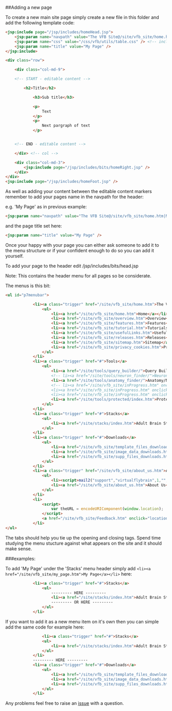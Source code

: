 ##Adding a new page

To create a new main site page simply create a new file in this folder and add the following template code:

```html
<jsp:include page="/jsp/includes/homeHead.jsp">
	<jsp:param name="navpath" value="The VFB Site@/site/vfb_site/home.htm|My Page@" />
	<jsp:param name="css" value="/css/vfb/utils/table.css" /> <!-- include all required css files -->
	<jsp:param name="title" value="My Page" />
</jsp:include>

<div class="row">

	<div class="col-md-9">

	<!-- START - editable content -->

		<h2>Title</h2>

			<h3>Sub title</h3>

			<p>
				Text
			</p>
			<p>
				Next pargraph of text
			</p>


	<!-- END - editable content -->

	</div> <!-- col -->

	<div class="col-md-3">
		<jsp:include page="/jsp/includes/bits/homeRight.jsp" />
	</div>
</div>
<jsp:include page="/jsp/includes/homeFoot.jsp" />
```

As well as adding your content between the editable content markers remember to add your pages name in the navpath for the header:

e.g. 'My Page' as in previous example:
```html
<jsp:param name="navpath" value="The VFB Site@/site/vfb_site/home.htm|My Page@" />
```
and the page title set here:
```html
<jsp:param name="title" value="My Page" />
```

Once your happy with your page you can either ask someone to add it to the menu structure or if your confident enough to do so you can add it yourself.

To add your page to the header edit /jsp/includes/bits/head.jsp

Note: This contains the header menu for all pages so be considerate.


The menus is this bit:
```html
<ul id="p7menubar">

			<li><a class="trigger" href="/site/vfb_site/home.htm">The VFB Site</a>
				<ul>
					<li><a href="/site/vfb_site/home.htm">Home</a></li>
					<li><a href="/site/vfb_site/overview.htm">Overview</a></li>
					<li><a href="/site/vfb_site/features.htm">Features</a></li>
					<li><a href="/site/vfb_site/tutorial.htm">Tutorials</a></li>
					<li><a href="/site/vfb_site/usefulLinks.htm">Useful Links</a></li>
					<li><a href="/site/vfb_site/releases.htm">Releases</a></li>
					<li><a href="/site/vfb_site/sitemap.htm">Sitemap</a></li>
					<li><a href="/site/vfb_site/privacy_cookies.htm">Privacy and Cookies</a></li>
				</ul>
			</li>
			<li><a class="trigger" href="#">Tools</a>
				<ul>
					<li><a href="/site/tools/query_builder/">Query Builder</a></li>
					<!-- li><a href="/site/tools/neuron_finder/">Neuron Finder</a></li-->
					<li><a href="/site/tools/anatomy_finder/">Anatomy/Neuron&nbsp;Finder</a></li>
					<!-- li><a href="/site/vfb_site/inProgress.htm" onclick="alert('We are sorry. This feature development is in progress'); return false">Upload Your Stack</a></li>
					<li><a href="/site/vfb_site/inProgress.htm" onclick="alert('We are sorry. This feature development is in progress'); return false">Annotation Tool</a></li>
					<li><a href="/site/vfb_site/inProgress.htm" onclick="alert('We are sorry. This feature development is in progress'); return false">Software Downloads</a></li-->
					<li><a href="/site/tools/protected/index.htm">Protected Area</a></li>
				</ul>
			</li>
			<li><a class="trigger" href="#">Stacks</a>
				<ul>
					<li><a href="/site/stacks/index.htm">Adult Brain Stack</a></li>
				</ul>
			</li>
			<li><a class="trigger" href="#">Downloads</a>
				<ul>
					<li><a href="/site/vfb_site/template_files_downloads.htm">Template data</a></li>
					<li><a href="/site/vfb_site/image_data_downloads.htm">Image data</a></li>
					<li><a href="/site/vfb_site/supp_files_downloads.htm">Support files</a></li>
				</ul>
			</li>
			<li><a class="trigger" href="/site/vfb_site/about_us.htm">About Us</a>
				<ul>
					<li><script>mail2("support","virtualflybrain",1,"","Email us")</script></li>
					<li><a href="/site/vfb_site/about_us.htm">About Us</a></li>
				</ul>
			</li>
			<li>
				<script>
					var theURL = encodeURIComponent(window.location);
				</script>
				<a href="/site/vfb_site/Feedback.htm" onclick="location.href=this.href+'?url='+theURL;return false;">Feedback</a>
			</li>
</ul>
```

The tabs should help you tie up the opening and closing tags. Spend time studying the menu stucture against what appears on the site and it should make sense.

###examples:

To add 'My Page' under the 'Stacks' menu header simply add `<li><a href="/site/vfb_site/my_page.htm">My Page</a></li>` here:
```html
			<li><a class="trigger" href="#">Stacks</a>
				<ul>
				  	--------- HERE ---------
					<li><a href="/site/stacks/index.htm">Adult Brain Stack</a></li>
					--------- OR HERE ---------
				</ul>
			</li>
```

If you want to add it as a new menu item on it's own then you can simple add the same code for example here:
```html
      			<li><a class="trigger" href="#">Stacks</a>
				<ul>
					<li><a href="/site/stacks/index.htm">Adult Brain Stack</a></li>
				</ul>
			</li>
			--------- HERE ---------
			<li><a class="trigger" href="#">Downloads</a>
				<ul>
					<li><a href="/site/vfb_site/template_files_downloads.htm">Template data</a></li>
					<li><a href="/site/vfb_site/image_data_downloads.htm">Image data</a></li>
					<li><a href="/site/vfb_site/supp_files_downloads.htm">Support files</a></li>
				</ul>
			</li>
```

Any problems feel free to raise an <a href="https://github.com/VirtualFlyBrain/VFB/issues" target="_new">issue</a> with a question.

